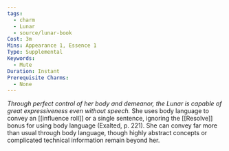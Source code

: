 ```yaml
---
tags:
  - charm
  - Lunar
  - source/lunar-book
Cost: 3m
Mins: Appearance 1, Essence 1
Type: Supplemental
Keywords:
  - Mute
Duration: Instant
Prerequisite Charms:
  - None
---
```

*Through perfect control of her body and demeanor, the Lunar is capable of great expressiveness even without speech.*
She uses body language to convey an [[influence roll]] or a single sentence, ignoring the [[Resolve]] bonus for using body language (Exalted, p. 221). She can convey far more than usual through body language, though highly abstract concepts or complicated technical information remain beyond her.